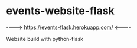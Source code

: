 # events-website-flask
---->  https://events-flask.herokuapp.com/ <----

Website build with python-flask
